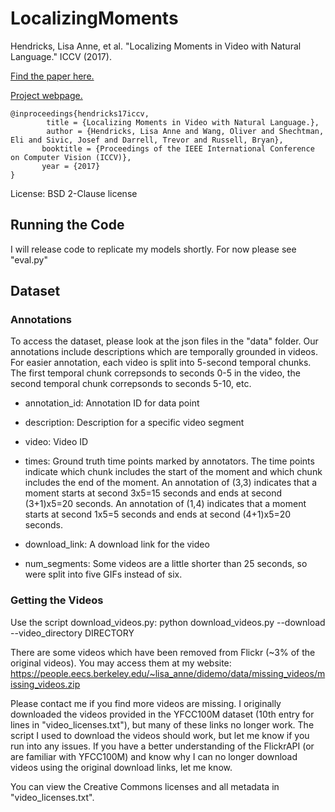 # LocalizingMoments

Hendricks, Lisa Anne, et al. "Localizing Moments in Video with Natural Language." ICCV (2017).

[Find the paper here.](https://arxiv.org/pdf/1708.01641.pdf)

[Project webpage.](https://people.eecs.berkeley.edu/~lisa_anne/didemo.html)

```
@inproceedings{hendricks17iccv, 
        title = {Localizing Moments in Video with Natural Language.}, 
        author = {Hendricks, Lisa Anne and Wang, Oliver and Shechtman, Eli and Sivic, Josef and Darrell, Trevor and Russell, Bryan}, 
       booktitle = {Proceedings of the IEEE International Conference on Computer Vision (ICCV)}, 
       year = {2017} 
}
```

License: BSD 2-Clause license

## Running the Code

I will release code to replicate my models shortly.  For now please see "eval.py" 

## Dataset

### Annotations

To access the dataset, please look at the json files in the "data" folder.  Our annotations include descriptions which are temporally grounded in videos.  For easier annotation, each video is split into 5-second temporal chunks.  The first temporal chunk correpsonds to seconds 0-5 in the video, the second temporal chunk correpsonds to seconds 5-10, etc.  

* annotation_id: Annotation ID for data point

* description: Description for a specific video segment

* video: Video ID

* times: Ground truth time points marked by annotators.  The time points indicate which chunk includes the start of the moment and which chunk includes the end of the moment.  An annotation of (3,3) indicates that a moment starts at second 3x5=15 seconds and ends at second (3+1)x5=20 seconds.  An annotation of (1,4) indicates that a moment starts at second 1x5=5 seconds and ends at second (4+1)x5=20 seconds.

* download_link: A download link for the video

* num_segments:  Some videos are a little shorter than 25 seconds, so were split into five GIFs instead of six.

### Getting the Videos

Use the script download_videos.py:
python download_videos.py  --download --video_directory DIRECTORY

There are some videos which have been removed from Flickr (~3% of the original videos).  You may access them at my website: https://people.eecs.berkeley.edu/~lisa_anne/didemo/data/missing_videos/missing_videos.zip

Please contact me if you find more videos are missing.  I originally downloaded the videos provided in the YFCC100M dataset (10th entry for lines in "video_licenses.txt"), but many of these links no longer work.  The script I used to download the videos should work, but let me know if you run into any issues.  If you have a better understanding of the FlickrAPI (or are familiar with YFCC100M) and know why I can no longer download videos using the original download links, let me know.

You can view the Creative Commons licenses and all metadata in "video_licenses.txt".

